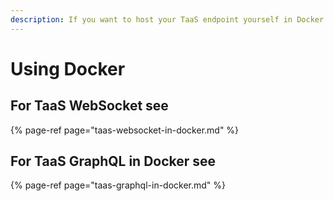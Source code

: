 ```yaml
---
description: If you want to host your TaaS endpoint yourself in Docker.
---
```


# Using Docker

## For TaaS WebSocket see

{% page-ref page="taas-websocket-in-docker.md" %}

## For TaaS GraphQL in Docker see

{% page-ref page="taas-graphql-in-docker.md" %}

